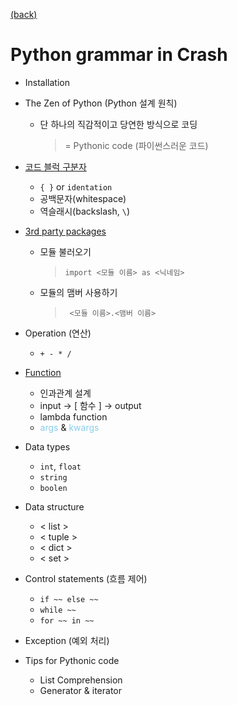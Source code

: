 [(back)](https://github.com/DoranLyong/Python_study/tree/master/2_crash)

# Python grammar in Crash 

* Installation
* The Zen of Python (Python 설계 원칙)
    * 단 하나의 직감적이고 당연한 방식으로 코딩
        > = Pythonic code (파이썬스러운 코드) 
* [코드 블럭 구분자](https://github.com/DoranLyong/Python_study/tree/master/2_crash/1_grammar/2_identation)
    * ```{ }```  or ```identation``` 
    * 공백문자(whitespace)
    * 역슬래시(backslash, ```\```)
* [3rd party packages](https://github.com/DoranLyong/Python_study/tree/master/2_crash/1_grammar/3_module_import) 
    * 모듈 불러오기 
        > ```import <모듈 이름> as <닉네임>```
    * 모듈의 맴버 사용하기 
        > ``` <모듈 이름>.<맴버 이름>```
* Operation (연산)
    * ``` + - * / ```
* [Function](https://github.com/DoranLyong/Python_study/tree/master/2_crash/1_grammar/5_function) 
    * 인과관계 설계 
    * input → [ 함수 ]  → output 
    * lambda function 
    * <span style="color:skyblue">args</span> & <span style="color:skyblue">kwargs</span>

* Data types 
    * ```int```, ```float``` 
    * ```string``` 
    * ```boolen``` 

* Data structure 
    * < list >
    * < tuple >
    * < dict >
    * < set >

* Control statements (흐름 제어)
    * ```if ~~ else ~~ ```
    * ``` while ~~ ``` 
    * ``` for ~~ in ~~ ``` 

* Exception (예외 처리)    

* Tips for Pythonic code 
    * List Comprehension 
    * Generator & iterator 
